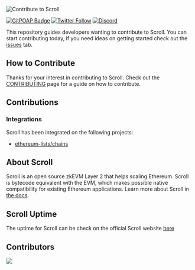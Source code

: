 ![Contribute to Scroll](./assets/banner.png)

[![GitPOAP Badge](https://public-api.gitpoap.io/v1/repo/scroll-tech/contribute-to-scroll/badge)](https://www.gitpoap.io/gp/1057)
[![Twitter Follow](https://img.shields.io/twitter/follow/Scroll_ZKP?style=social)](https://twitter.com/Scroll_ZKP)
[![Discord](https://img.shields.io/discord/984015101017346058?color=%235865F2&label=Discord&logo=discord&logoColor=%23fff)](https://discord.gg/scroll)

This repository guides developers wanting to contribute to Scroll. You can start contributing today, if you need ideas on getting started check out the [issues](https://github.com/scroll-tech/contribute/issues) tab.

## How to Contribute

Thanks for your interest in contributing to Scroll. Check out the [CONTRIBUTING](https://github.com/scroll-tech/contribute/blob/main/CONTRIBUTING.md) page for a guide on how to contribute.

## Contributions

### Integrations

Scroll has been integrated on the following projects:

- [ethereum-lists/chains](https://github.com/ethereum-lists/chains/)

## About Scroll

Scroll is an open source zkEVM Layer 2 that helps scaling Ethereum. Scroll is bytecode equivalent with the EVM, which makes possible native compatibility for existing Ethereum applications. Learn more about Scroll in [the docs](https://docs.scroll.io/).

## Scroll Uptime

The uptime for Scroll can be check on the official Scroll website [here](https://status.scroll.io/)

## Contributors
<a href="https://github.com/scroll-tech/contribute-to-scroll/graphs/contributors">
  <img src="https://contrib.rocks/image?repo=scroll-tech/contribute-to-scroll" />
</a>
